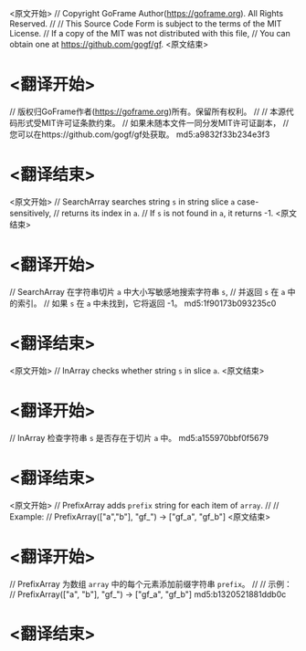 
<原文开始>
// Copyright GoFrame Author(https://goframe.org). All Rights Reserved.
//
// This Source Code Form is subject to the terms of the MIT License.
// If a copy of the MIT was not distributed with this file,
// You can obtain one at https://github.com/gogf/gf.
<原文结束>

# <翻译开始>
// 版权归GoFrame作者(https://goframe.org)所有。保留所有权利。
//
// 本源代码形式受MIT许可证条款约束。
// 如果未随本文件一同分发MIT许可证副本，
// 您可以在https://github.com/gogf/gf处获取。 md5:a9832f33b234e3f3
# <翻译结束>


<原文开始>
// SearchArray searches string `s` in string slice `a` case-sensitively,
// returns its index in `a`.
// If `s` is not found in `a`, it returns -1.
<原文结束>

# <翻译开始>
// SearchArray 在字符串切片 `a` 中大小写敏感地搜索字符串 `s`,
// 并返回 `s` 在 `a` 中的索引。
// 如果 `s` 在 `a` 中未找到，它将返回 -1。 md5:1f90173b093235c0
# <翻译结束>


<原文开始>
// InArray checks whether string `s` in slice `a`.
<原文结束>

# <翻译开始>
// InArray 检查字符串 `s` 是否存在于切片 `a` 中。 md5:a155970bbf0f5679
# <翻译结束>


<原文开始>
// PrefixArray adds `prefix` string for each item of `array`.
//
// Example:
// PrefixArray(["a","b"], "gf_") -> ["gf_a", "gf_b"]
<原文结束>

# <翻译开始>
// PrefixArray 为数组 `array` 中的每个元素添加前缀字符串 `prefix`。
//
// 示例：
// PrefixArray(["a", "b"], "gf_") -> ["gf_a", "gf_b"] md5:b1320521881ddb0c
# <翻译结束>

